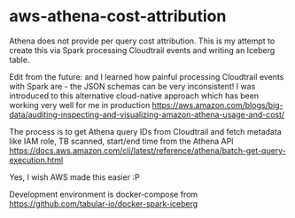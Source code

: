 # aws-athena-cost-attribution
Athena does not provide per query cost attribution. This is my attempt to create this via Spark processing Cloudtrail events and writing an Iceberg table.

Edit from the future:  and I learned how painful processing Cloudtrail events with Spark are - the JSON schemas can be very inconsistent! I was introduced to this alternative cloud-native approach which has been working very well for me in production https://aws.amazon.com/blogs/big-data/auditing-inspecting-and-visualizing-amazon-athena-usage-and-cost/

The process is to get Athena query IDs from Cloudtrail and fetch metadata like IAM role, TB scanned, start/end time from the Athena API https://docs.aws.amazon.com/cli/latest/reference/athena/batch-get-query-execution.html

Yes, I wish AWS made this easier :P

Development environment is docker-compose from https://github.com/tabular-io/docker-spark-iceberg
